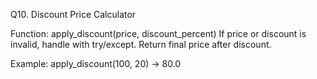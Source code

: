 Q10. Discount Price Calculator

Function: apply_discount(price, discount_percent)
If price or discount is invalid, handle with try/except.
Return final price after discount.

Example:
apply_discount(100, 20) → 80.0